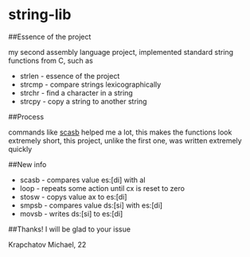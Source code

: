 # string-lib

##Essence of the project

my second assembly language project, implemented standard string functions from C, such as
* strlen - essence of the project
* strcmp - compare strings lexicographically
* strchr - find a character in a string
* strcpy - copy a string to another string

##Process

commands like [scasb](http://www.club155.ru/x86cmd/SCASB) helped me a lot, this makes the functions look extremely short, this project, unlike the first one, was written extremely quickly

##New info
* scasb - compares value es:[di] with al
* loop  - repeats some action until cx is reset to zero
* stosw - copys    value ax to es:[di]
* smpsb - compares value ds:[si] with es:[di]
* movsb - writes   ds:[si] to es:[di]

##Thanks!
I will be glad to your issue

Krapchatov Michael, 22


